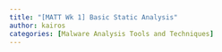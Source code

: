 ```yaml
---
title: "[MATT Wk 1] Basic Static Analysis" 
author: kairos
categories: [Malware Analysis Tools and Techniques]
---
```



